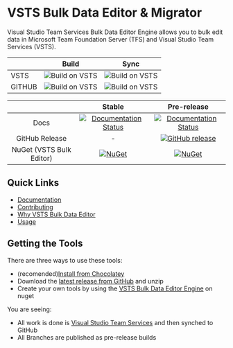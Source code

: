 # VSTS Bulk Data Editor & Migrator 
Visual Studio Team Services Bulk Data Editor Engine allows you to bulk edit data in Microsoft Team Foundation Server (TFS) and Visual Studio Team Services (VSTS).

|         | Build           | Sync           |
| ------------- |:-------------:|:-------------:|
| VSTS      | ![Build on VSTS](https://nkdagility.visualstudio.com/_apis/public/build/definitions/1b52ce63-eccc-41c8-88f9-ae6ebeefdc63/57/badge) | ![Build on VSTS](https://nkdagility.visualstudio.com/_apis/public/build/definitions/1b52ce63-eccc-41c8-88f9-ae6ebeefdc63/58/badge) | 
| GITHUB      | ![Build on VSTS](https://nkdagility.visualstudio.com/_apis/public/build/definitions/1b52ce63-eccc-41c8-88f9-ae6ebeefdc63/60/badge)     | ![Build on VSTS](https://nkdagility.visualstudio.com/_apis/public/build/definitions/1b52ce63-eccc-41c8-88f9-ae6ebeefdc63/59/badge)      |


||Stable|Pre-release|
|:--:|:--:|:--:|
|Docs|[![Documentation Status](https://readthedocs.org/projects/vsts-bulk-editor/badge/?version=stable)](http://vsts-bulk-editor.readthedocs.org/en/stable/)|[![Documentation Status](https://readthedocs.org/projects/vsts-bulk-editor/badge/?version=latest)](http://vsts-bulk-editor.readthedocs.org/en/latest/)|
|GitHub Release|-|[![GitHub release](https://img.shields.io/github/release/nkdAgility/vsts-data-bulk-editor.svg?maxAge=2592000)](https://github.com/nkdAgility/vsts-data-bulk-editor/releases)|
|NuGet (VSTS Bulk Editor)|[![NuGet](https://img.shields.io/nuget/v/VSTS.DataBulkEditor.Engine.svg)](https://www.nuget.org/packages/VSTS.DataBulkEditor.Engine)|[![NuGet](https://img.shields.io/nuget/vpre/VSTS.DataBulkEditor.Engine.svg)](https://www.nuget.org/packages/VSTS.DataBulkEditor.Engine)|

## Quick Links
 - [Documentation](http://vsts-bulk-editor.readthedocs.io/en/latest)
 - [Contributing](http://vsts-bulk-editor.readthedocs.io/en/latest/#contributing)
 - [Why VSTS Bulk Data Editor](http://vsts-bulk-editor.readthedocs.io/en/latest/why)
 - [Usage](http://vsts-bulk-editor.readthedocs.io/en/latest/usage/usage/)

 ## Getting the Tools

There are three ways to use these tools:

- (recomended)[Install from Chocolatey](https://chocolatey.org/packages/vsts-sync-migrator/)
- Download the [latest release from GitHub](https://github.com/nkdAgility/vsts-sync-migration/releases) and unzip
- Create your own tools by using the [VSTS Bulk Data Editor Engine](https://www.nuget.org/packages/VSTS.DataBulkEditor.Engine/) on nuget

You are seeing:

 - All work is done is [Visual Studio Team Services](https://www.visualstudio.com/products/what-is-visual-studio-online-vs) and then synched to GitHub
 - All Branches are published as pre-release builds

